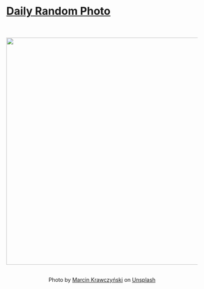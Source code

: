 # [Daily Random Photo](https://www.dailyrandomphoto.com/)

<div align="center">
  <br>
  <br>
  <a href="https://www.dailyrandomphoto.com/p/2024/2024-09-27/"><img src="https://images.unsplash.com/photo-1717397488983-3f1ccd584c22?crop=entropy&cs=tinysrgb&fit=max&fm=jpg&ixid=M3w3NzUwOHwwfDF8cmFuZG9tfHx8fHx8fHx8MTcyNzM5NzU1MXw&ixlib=rb-4.0.3&q=80&w=1080" width="600px"></a>
  <br>
  <br>
  <p class="has-text-grey">Photo by <a href="https://unsplash.com/@mkrawczynski?utm_source=Daily%20Random%20Photo&amp;utm_medium=referral" target="_blank" rel="noopener noreferrer">Marcin Krawczyński</a> on <a href="https://unsplash.com/photos/a-white-flower-with-water-droplets-on-it-LoxIf93vgB0?utm_source=Daily%20Random%20Photo&amp;utm_medium=referral" target="_blank" rel="noopener noreferrer">Unsplash</a></p>
</div>
